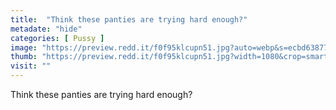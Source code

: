 ```yaml
---
title:  "Think these panties are trying hard enough?"
metadate: "hide"
categories: [ Pussy ]
image: "https://preview.redd.it/f0f95klcupn51.jpg?auto=webp&s=ecbd63877d7980ef2a9e3402cdc8e54c6b6245b4"
thumb: "https://preview.redd.it/f0f95klcupn51.jpg?width=1080&crop=smart&auto=webp&s=e54b802e0f667bd6e4a595a1319968ad06b7d455"
visit: ""
---
```

Think these panties are trying hard enough?
